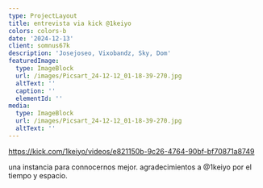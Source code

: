 ```yaml
---
type: ProjectLayout
title: entrevista via kick @1keiyo
colors: colors-b
date: '2024-12-13'
client: somnus67k
description: 'Josejoseo, Vixobandz, Sky, Dom'
featuredImage:
  type: ImageBlock
  url: /images/Picsart_24-12-12_01-18-39-270.jpg
  altText: ''
  caption: ''
  elementId: ''
media:
  type: ImageBlock
  url: /images/Picsart_24-12-12_01-18-39-270.jpg
  altText: ''
---
```

<https://kick.com/1keiyo/videos/e821150b-9c26-4764-90bf-bf70871a8749>

una instancia para connocernos mejor. agradecimientos a @1keiyo por el tiempo y espacio.
